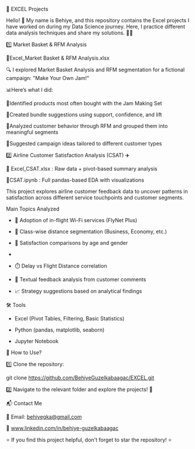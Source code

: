 🚀 EXCEL Projects

Hello! 👋 My name is Behiye, and this repository contains the Excel projects I have worked on during my Data Science journey. Here, I practice different data analysis techniques and share my solutions. 🧠💡

1️⃣ Market Basket & RFM Analysis

📄Excel_Market Basket & RFM Analysis.xlsx

🔍 I explored Market Basket Analysis and RFM segmentation for a fictional campaign: "Make Your Own Jam!" 

📊Here’s what I did:

📌Identified products most often bought with the Jam Making Set

📌Created bundle suggestions using support, confidence, and lift

📌Analyzed customer behavior through RFM and grouped them into meaningful segments

📌Suggested campaign ideas tailored to different customer types


2️⃣ Airline Customer Satisfaction Analysis (CSAT) ✈️

📄 Excel_CSAT.xlsx :  Raw data + pivot-based summary analysis

📄CSAT.ipynb :  Full pandas-based EDA with visualizations

This project explores airline customer feedback data to uncover patterns in satisfaction across different service touchpoints and customer segments.

Main Topics Analyzed

- 📶 Adoption of in-flight Wi-Fi services (FlyNet Plus)
  
- 💺 Class-wise distance segmentation (Business, Economy, etc.)
  
- 👥 Satisfaction comparisons by age and gender
- 
- ⏱️ Delay vs Flight Distance correlation
  
- 💬 Textual feedback analysis from customer comments
  
- 📈 Strategy suggestions based on analytical findings

🛠️ Tools 

- Excel (Pivot Tables, Filtering, Basic Statistics)
  
- Python (pandas, matplotlib, seaborn)
  
- Jupyter Notebook


📌 How to Use?

1️⃣ Clone the repository:

 git clone https://github.com/BehiyeGuzelkabaagac/EXCEL.git
 
2️⃣ Navigate to the relevant folder and explore the projects! 🎯

📬 Contact Me

📧 Email: behiyegka@gmail.com

💼 www.linkedin.com/in/behiye-guzelkabaagac

⭐ If you find this project helpful, don't forget to star the repository! ⭐
